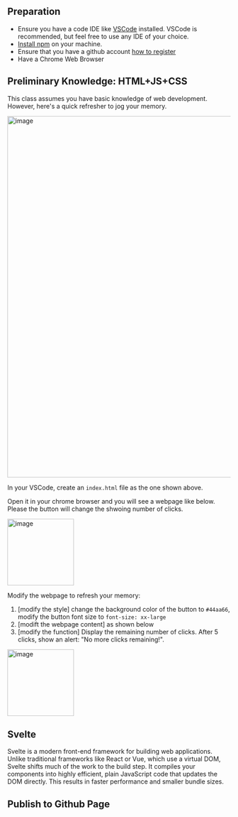 ## Preparation
- Ensure you have a code IDE like [VSCode](https://code.visualstudio.com/download) installed. VSCode is recommended, but feel free to use any IDE of your choice.
- [Install npm](https://docs.npmjs.com/downloading-and-installing-node-js-and-npm) on your machine.
- Ensure that you have a github account [how to register](https://docs.github.com/en/get-started/start-your-journey/creating-an-account-on-github)
- Have a Chrome Web Browser

## Preliminary Knowledge: HTML+JS+CSS

This class assumes you have basic knowledge of web development. However, here's a quick refresher to jog your memory.

<img width="814" alt="image" src="https://github.com/user-attachments/assets/c39cfa55-87fe-441f-bcf1-d65ff90c9f74">

In your VSCode, create an `index.html` file as the one shown above.

Open it in your chrome browser and you will see a webpage like below. Please the button will change the shwoing number of clicks.

<img width="150" alt="image" src="https://github.com/user-attachments/assets/ddbc6d63-04c8-4a68-8845-882e99698c98">

Modify the webpage to refresh your memory:
1. [modify the style] change the background color of the button to `#44aa66`, modify the button font size to  `font-size: xx-large`
2. [modift the webpage content] as shown below
3. [modify the function] Display the remaining number of clicks.
After 5 clicks, show an alert: "No more clicks remaining!".

<img width="150" alt="image" src="https://github.com/user-attachments/assets/cdac5565-8026-4e8c-98c2-ab4a16850773">


## Svelte
Svelte is a modern front-end framework for building web applications. 
Unlike traditional frameworks like React or Vue, which use a virtual DOM, Svelte shifts much of the work to the build step. 
It compiles your components into highly efficient, plain JavaScript code that updates the DOM directly. 
This results in faster performance and smaller bundle sizes.



## Publish to Github Page




